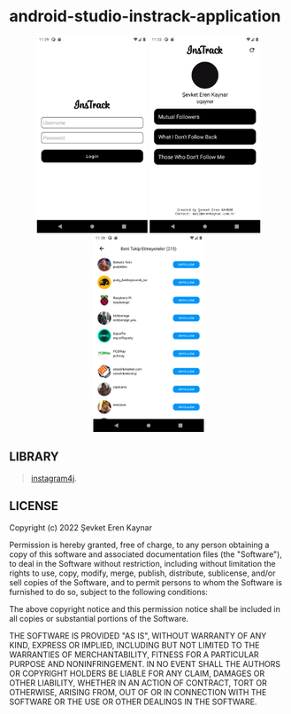 # android-studio-instrack-application

<div align="center">
    <img width="200" src="https://github.com/sqayner/android-studio-instrack-application/blob/main/screenshots/Screenshot_20220218_232915.png">
    <img width="200" src="https://github.com/sqayner/android-studio-instrack-application/blob/main/screenshots/Screenshot_20220218_233324.png">
    <img width="200" src="https://github.com/sqayner/android-studio-instrack-application/blob/main/screenshots/Screenshot_20220218_233827.png">
</div>

## LIBRARY
> [instagram4j](https://github.com/instagram4j/instagram4j).

## LICENSE

Copyright (c) 2022 Şevket Eren Kaynar

Permission is hereby granted, free of charge, to any person obtaining a copy
of this software and associated documentation files (the "Software"), to deal
in the Software without restriction, including without limitation the rights
to use, copy, modify, merge, publish, distribute, sublicense, and/or sell
copies of the Software, and to permit persons to whom the Software is
furnished to do so, subject to the following conditions:

The above copyright notice and this permission notice shall be included in all
copies or substantial portions of the Software.

THE SOFTWARE IS PROVIDED "AS IS", WITHOUT WARRANTY OF ANY KIND, EXPRESS OR
IMPLIED, INCLUDING BUT NOT LIMITED TO THE WARRANTIES OF MERCHANTABILITY,
FITNESS FOR A PARTICULAR PURPOSE AND NONINFRINGEMENT. IN NO EVENT SHALL THE
AUTHORS OR COPYRIGHT HOLDERS BE LIABLE FOR ANY CLAIM, DAMAGES OR OTHER
LIABILITY, WHETHER IN AN ACTION OF CONTRACT, TORT OR OTHERWISE, ARISING FROM,
OUT OF OR IN CONNECTION WITH THE SOFTWARE OR THE USE OR OTHER DEALINGS IN THE
SOFTWARE.
